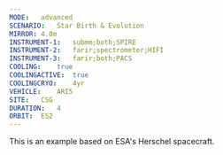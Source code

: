 ```yaml
---
MODE:	advanced
SCENARIO:	Star Birth & Evolution
MIRROR:	4.0m
INSTRUMENT-1:	submm;both;SPIRE
INSTRUMENT-2:	farir;spectrometer;HIFI
INSTRUMENT-3:	farir;both;PACS
COOLING:	true
COOLINGACTIVE:	true
COOLINGCRYO:	4yr
VEHICLE:	ARI5
SITE:	CSG
DURATION:	4
ORBIT:	ES2
---
```


This is an example based on ESA's Herschel spacecraft.